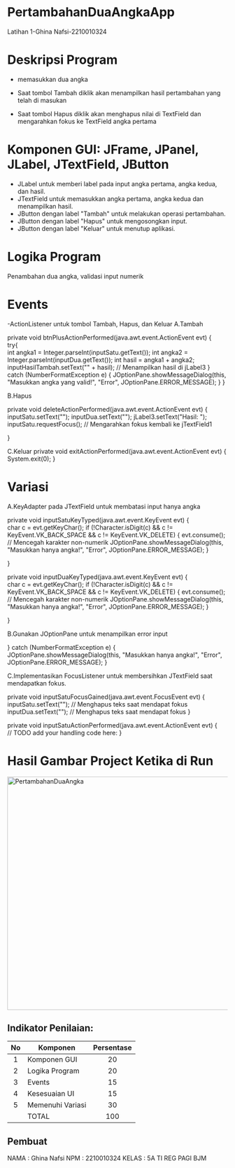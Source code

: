 # PertambahanDuaAngkaApp
 Latihan  1-Ghina Nafsi-2210010324
# Deskripsi Program
*  memasukkan dua angka

* Saat tombol Tambah diklik akan menampilkan hasil pertambahan yang telah di masukan

* Saat tombol Hapus diklik akan menghapus nilai di TextField dan
mengarahkan fokus ke TextField angka pertama

# Komponen GUI: JFrame, JPanel, JLabel, JTextField, JButton
- JLabel untuk memberi label pada input angka pertama, angka kedua, dan hasil.
- JTextField untuk memasukkan angka pertama, angka kedua dan menampilkan hasil.
- JButton dengan label "Tambah" untuk melakukan operasi pertambahan.
- JButton dengan label "Hapus" untuk mengosongkan input.
- JButton dengan label "Keluar" untuk menutup aplikasi.

# Logika Program
Penambahan dua angka, validasi input numerik

# Events
-ActionListener untuk tombol Tambah, Hapus, dan Keluar
A.Tambah
 
   private void btnPlusActionPerformed(java.awt.event.ActionEvent evt) {                                        
    try{  
     int angka1 = Integer.parseInt(inputSatu.getText());
     int angka2 = Integer.parseInt(inputDua.getText());
     int hasil = angka1 + angka2;
     inputHasilTambah.setText("" + hasil); // Menampilkan hasil di jLabel3
     } catch (NumberFormatException e) {
         JOptionPane.showMessageDialog(this, "Masukkan angka yang valid!", "Error", JOptionPane.ERROR_MESSAGE);
     }
     }                                       
                 

B.Hapus
 
 private void deleteActionPerformed(java.awt.event.ActionEvent evt) {                                       
       inputSatu.setText("");
       inputDua.setText("");
       jLabel3.setText("Hasil: ");
       inputSatu.requestFocus(); // Mengarahkan fokus kembali ke jTextField1

   }   

C.Keluar
private void exitActionPerformed(java.awt.event.ActionEvent evt) {                                     
    System.exit(0);
 }  

# Variasi
A.KeyAdapter pada JTextField untuk membatasi input hanya angka

   private void inputSatuKeyTyped(java.awt.event.KeyEvent evt) {                                   
     char c = evt.getKeyChar();
     if (!Character.isDigit(c) && c != KeyEvent.VK_BACK_SPACE && c != KeyEvent.VK_DELETE) {
         evt.consume(); // Mencegah karakter non-numerik
         JOptionPane.showMessageDialog(this, "Masukkan hanya angka!", "Error", JOptionPane.ERROR_MESSAGE);
     }

   }                                  

   private void inputDuaKeyTyped(java.awt.event.KeyEvent evt) {                                  
     char c = evt.getKeyChar();
     if (!Character.isDigit(c) && c != KeyEvent.VK_BACK_SPACE && c != KeyEvent.VK_DELETE) {
         evt.consume(); // Mencegah karakter non-numerik
         JOptionPane.showMessageDialog(this, "Masukkan hanya angka!", "Error", JOptionPane.ERROR_MESSAGE);
     }

   }        

B.Gunakan JOptionPane untuk menampilkan error input

} catch (NumberFormatException e) {
        JOptionPane.showMessageDialog(this, "Masukkan hanya angka!", "Error", JOptionPane.ERROR_MESSAGE);
    }

C.Implementasikan FocusListener untuk membersihkan JTextField
saat mendapatkan fokus.

   private void inputSatuFocusGained(java.awt.event.FocusEvent evt) {                                      
     inputSatu.setText(""); // Menghapus teks saat mendapat fokus
     inputDua.setText(""); // Menghapus teks saat mendapat fokus
    }                                     

   private void inputSatuActionPerformed(java.awt.event.ActionEvent evt) {                                          
        // TODO add your handling code here:
   }  
    

# Hasil Gambar Project Ketika di Run
<img width="533" alt="PertambahanDuaAngka" src="https://github.com/user-attachments/assets/663331da-6edd-40b1-a2d4-822368249a1b">

## Indikator Penilaian:

| No  | Komponen         |  Persentase  |
| :-: | --------------   |   :-----:    |
|  1  | Komponen GUI     |    20    |
|  2  | Logika Program   |    20    |
|  3  | Events           |    15    |
|  4  | Kesesuaian UI    |    15    |
|  5  | Memenuhi Variasi |    30    |
|     | TOTAL        | 100 |

## Pembuat

NAMA : Ghina Nafsi
NPM : 2210010324
KELAS : 5A TI REG PAGI BJM
